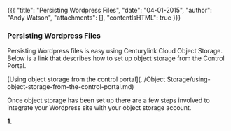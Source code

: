 {{{
  "title": "Persisting Wordpress Files",
  "date": "04-01-2015",
  "author": "Andy Watson",
  "attachments": [],
  "contentIsHTML": true
}}}
<p>
<h3>Persisting Wordpress Files</h3>
</p>
Persisting Wordpress files is easy using Centurylink Cloud Object Storage. Below is a link that describes how to set up object storage from the Control Portal.
<p>
[Using object storage from the control portal](../Object Storage/using-object-storage-from-the-control-portal.md)
</p>
<p>Once object storage has been set up there are a few steps involved to integrate your Wordpress site with your object storage account.</p>
<p><strong>1.</strong>